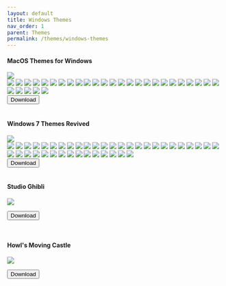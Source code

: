 ```yaml
---
layout: default
title: Windows Themes
nav_order: 1
parent: Themes
permalink: /themes/windows-themes
---
```



<div class="card">
  <div class="container">
    <h4>MacOS Themes for Windows</h4>
  </div>
  <img src="https://images-wixmp-ed30a86b8c4ca887773594c2.wixmp.com/i/836bd001-fc1e-41ac-8fce-917bee5d1f0e/dio9l97-b7c5f79d-4f66-4e2c-9408-e03e44194375.png/v1/fill/w_1363,h_586,q_70,strp/macos_themes_for_windows_by_og_nimbi_dio9l97-fullview.jpg" />
  <div class="gallery"> 
    <img src="../assets/PreviewImages/MacOS-Themes-for-Windows/Sequoia Light.png" class="border">
    <img src="../assets/PreviewImages/MacOS-Themes-for-Windows/Sequoia Dark.png" class="border">
    <img src="../assets/PreviewImages/MacOS-Themes-for-Windows/Sonoma Light.png" class="border">
    <img src="../assets/PreviewImages/MacOS-Themes-for-Windows/Sonoma Dark.png" class="border">
    <img src="../assets/PreviewImages/MacOS-Themes-for-Windows/Ventura Light.png" class="border">
    <img src="../assets/PreviewImages/MacOS-Themes-for-Windows/Ventura Dark.png" class="border">
    <img src="../assets/PreviewImages/MacOS-Themes-for-Windows/BigSur Day.png" class="border">
    <img src="../assets/PreviewImages/MacOS-Themes-for-Windows/BigSur Night.png" class="border">
    <img src="../assets/PreviewImages/MacOS-Themes-for-Windows/BigSur Colorful Day.png" class="border">
    <img src="../assets/PreviewImages/MacOS-Themes-for-Windows/BigSur Colorful Night.png" class="border">
    <img src="../assets/PreviewImages/MacOS-Themes-for-Windows/Catalina Day.png" class="border">
    <img src="../assets/PreviewImages/MacOS-Themes-for-Windows/Catalina Night.png" class="border">
    <img src="../assets/PreviewImages/MacOS-Themes-for-Windows/Mojave Day.png" class="border">
    <img src="../assets/PreviewImages/MacOS-Themes-for-Windows/Mojave Night.png" class="border">
    <img src="../assets/PreviewImages/MacOS-Themes-for-Windows/Monterey Light.png" class="border">
    <img src="../assets/PreviewImages/MacOS-Themes-for-Windows/Monterey Dark.png" class="border">
    <img src="../assets/PreviewImages/MacOS-Themes-for-Windows/High Sierra.png" class="border">
    <img src="../assets/PreviewImages/MacOS-Themes-for-Windows/Sierra.png" class="border">
    <img src="../assets/PreviewImages/MacOS-Themes-for-Windows/El Capitan.png" class="border">
    <img src="../assets/PreviewImages/MacOS-Themes-for-Windows/Yosemite.png" class="border">
    <img src="../assets/PreviewImages/MacOS-Themes-for-Windows/Mavericks.png" class="border">
    <img src="../assets/PreviewImages/MacOS-Themes-for-Windows/Mountain Lion.png" class="border">
    <img src="../assets/PreviewImages/MacOS-Themes-for-Windows/Lion.png" class="border">
    <img src="../assets/PreviewImages/MacOS-Themes-for-Windows/Snow Leopard.png" class="border">
    <img src="../assets/PreviewImages/MacOS-Themes-for-Windows/Snow Leopard Alt.png" class="border">
    <img src="../assets/PreviewImages/MacOS-Themes-for-Windows/Leopard.png" class="border">
    <img src="../assets/PreviewImages/MacOS-Themes-for-Windows/Tiger.png" class="border">
    <img src="../assets/PreviewImages/MacOS-Themes-for-Windows/Panther.png" class="border">
    <img src="../assets/PreviewImages/MacOS-Themes-for-Windows/Jaguar.png" class="border">
    <img src="../assets/PreviewImages/MacOS-Themes-for-Windows/Puma.png" class="border">
  </div>
  <div class="container">
    <a href="https://www.deviantart.com/og-nimbi/art/MacOS-Themes-for-Windows-1129149403">
    <button type="button" name="button" class="btn">Download</button></a>
  </div>
</div>
<br />
<div class="card">
  <div class="container">
    <h4>Windows 7 Themes Revived</h4>
  </div>
  <img src="https://images-wixmp-ed30a86b8c4ca887773594c2.wixmp.com/i/836bd001-fc1e-41ac-8fce-917bee5d1f0e/dino2ml-ee84d62e-9ad3-4dbe-a5f3-62c414afec6e.png/v1/fill/w_1200,h_557,q_80,strp/windows_7_themes_revived_by_og_nimbi_dino2ml-fullview.jpg" class="border">
  <div class="gallery">
    <img src="../assets/PreviewImages/Windows-7-Themes-Revived/Home Premium.png" class="border">
    <img src="../assets/PreviewImages/Windows-7-Themes-Revived/Professional.png" class="border">
    <img src="../assets/PreviewImages/Windows-7-Themes-Revived/Ultimate.png" class="border">
    <img src="../assets/PreviewImages/Windows-7-Themes-Revived/Nature.png" class="border">
    <img src="../assets/PreviewImages/Windows-7-Themes-Revived/Landscapes.png" class="border">
    <img src="../assets/PreviewImages/Windows-7-Themes-Revived/Scenes.png" class="border">
    <img src="../assets/PreviewImages/Windows-7-Themes-Revived/Characters.png" class="border">
    <img src="../assets/PreviewImages/Windows-7-Themes-Revived/Architecture.png" class="border">
    <img src="../assets/PreviewImages/Windows-7-Themes-Revived/Windows 7 Classic.png" class="border">
    <img src="../assets/PreviewImages/Windows-7-Themes-Revived/Australia.png" class="border">
    <img src="../assets/PreviewImages/Windows-7-Themes-Revived/Brazil.png" class="border">
    <img src="../assets/PreviewImages/Windows-7-Themes-Revived/Canada.png" class="border">
    <img src="../assets/PreviewImages/Windows-7-Themes-Revived/China.png" class="border">
    <img src="../assets/PreviewImages/Windows-7-Themes-Revived/France.png" class="border">
    <img src="../assets/PreviewImages/Windows-7-Themes-Revived/Germany.png" class="border">
    <img src="../assets/PreviewImages/Windows-7-Themes-Revived/India.png" class="border">
    <img src="../assets/PreviewImages/Windows-7-Themes-Revived/Italy.png" class="border">
    <img src="../assets/PreviewImages/Windows-7-Themes-Revived/Japan.png" class="border">
    <img src="../assets/PreviewImages/Windows-7-Themes-Revived/Korea.png" class="border">
    <img src="../assets/PreviewImages/Windows-7-Themes-Revived/Mexico.png" class="border">
    <img src="../assets/PreviewImages/Windows-7-Themes-Revived/Poland.png" class="border">
    <img src="../assets/PreviewImages/Windows-7-Themes-Revived/Russia.png" class="border">
    <img src="../assets/PreviewImages/Windows-7-Themes-Revived/South Africa.png" class="border">
    <img src="../assets/PreviewImages/Windows-7-Themes-Revived/Spain.png" class="border">
    <img src="../assets/PreviewImages/Windows-7-Themes-Revived/Taiwan.png" class="border">
    <img src="../assets/PreviewImages/Windows-7-Themes-Revived/United Kingdoms.png" class="border">
    <img src="../assets/PreviewImages/Windows-7-Themes-Revived/United States.png" class="border">
    <img src="../assets/PreviewImages/Windows-7-Themes-Revived/Ultimate Black.png" class="border">
    <img src="../assets/PreviewImages/Windows-7-Themes-Revived/Ultimate Bliss.png" class="border">
    <img src="../assets/PreviewImages/Windows-7-Themes-Revived/Ultimate Blush.png" class="border">
    <img src="../assets/PreviewImages/Windows-7-Themes-Revived/Ultimate Fire.png" class="border">
    <img src="../assets/PreviewImages/Windows-7-Themes-Revived/Ultimate Light.png" class="border">
    <img src="../assets/PreviewImages/Windows-7-Themes-Revived/Ultimate Lime.png" class="border">
    <img src="../assets/PreviewImages/Windows-7-Themes-Revived/Ultimate Orange.png" class="border">
    <img src="../assets/PreviewImages/Windows-7-Themes-Revived/Ultimate Ruby.png" class="border">
    <img src="../assets/PreviewImages/Windows-7-Themes-Revived/Ultimate Sea.png" class="border">
    <img src="../assets/PreviewImages/Windows-7-Themes-Revived/Ultimate Sky.png" class="border">
    <img src="../assets/PreviewImages/Windows-7-Themes-Revived/Ultimate Twilight.png" class="border">
    <img src="../assets/PreviewImages/Windows-7-Themes-Revived/Ultimate Violet.png" class="border">
    <img src="../assets/PreviewImages/Windows-7-Themes-Revived/Bullet Asylum.png" class="border">
  </div>
  <div class="container">
    <a href="https://www.deviantart.com/og-nimbi/art/Windows-7-Themes-Revived-1128145485" target="_blank">
      <button type="button" name="button" class="btn">Download</button></a>
  </div>
</div>
<br />
<div class="card">
  <div class="container">
    <h4>Studio Ghibli</h4>
  </div>
  <img src="https://images-wixmp-ed30a86b8c4ca887773594c2.wixmp.com/i/836bd001-fc1e-41ac-8fce-917bee5d1f0e/dio7nnc-6098ba2b-d3be-416f-ad85-7edbbb248d87.png/v1/fill/w_1174,h_522,q_80,strp/studio_ghibli_theme_by_og_nimbi_dio7nnc-fullview.jpg" class="border">
  <div class="container">
    <p><a href="https://www.deviantart.com/og-nimbi/art/Studio-Ghibli-Theme-1129059192" target="_blank"><button type="button" name="button" class="btn">Download</button></a></p>
  </div>
</div>
<br />
<div class="card">
  <div class="container">
    <h4>Howl's Moving Castle</h4>
  </div>
  <img src="https://images-wixmp-ed30a86b8c4ca887773594c2.wixmp.com/i/836bd001-fc1e-41ac-8fce-917bee5d1f0e/dio7w97-541f9b72-62e9-42f4-b6e9-9ad2b012ee58.png/v1/fill/w_1200,h_509,q_80,strp/howl_s_moving_castle_theme_by_og_nimbi_dio7w97-fullview.jpg" />
  <div class="container">
    <p><a href="https://www.deviantart.com/og-nimbi/art/Howl-s-Moving-Castle-Theme-1129070347" target="_blank"><button type="button" name="button" class="btn">Download</button></a></p>
  </div>
</div>

